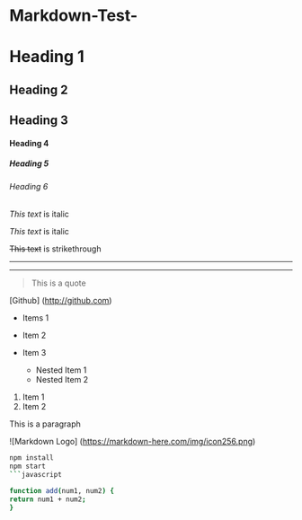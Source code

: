 # Markdown-Test-
<!-- Headings -->
# Heading 1
## Heading 2
## Heading 3 
#### Heading 4
##### Heading 5 
###### Heading 6


<!-- Italics -->
*This text* is italic 

_This text_ is italic 


<!-- Strikethrough -->
~~This text~~ is strikethrough


<!-- Horizontal Rule -->

---

___


<!-- Blockquote -->

> This is a quote


<!-- Links -->

[Github] (http://github.com)


<!-- UL -->
* Items 1
* Item 2 
* Item 3
    * Nested Item 1 
    * Nested Item 2 

   
    <!-- OL -->
   
   
 1. Item 1
 1. Item 2


<!-- Inline Code Block -->
<p>This is a paragraph</p>

<!-- Images -->

![Markdown Logo]
(https://markdown-here.com/img/icon256.png)

<!-- Github Markdown -->

<!-- Task List>

*[x] Task 1


<!-- Code blocks -->

```bash
npm install
npm start 
```javascript

function add(num1, num2) {
return num1 + num2;
}








